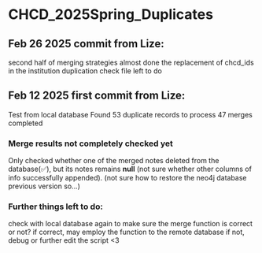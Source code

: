 # CHCD_2025Spring_Duplicates

## Feb 26 2025 commit from Lize:
second half of merging strategies almost done
the replacement of chcd_ids in the institution duplication check file left to do

## Feb 12 2025 first commit from Lize:
Test from local database
Found 53 duplicate records to process
47 merges completed

### Merge results not completely checked yet
Only checked whether one of the merged notes deleted from the database(✅), but its notes remains **null** (not sure whether other columns of info successfully appended). 
(not sure how to restore the neo4j database previous version so...)

### Further things left to do:
check with local database again to make sure the merge function is correct or not? 
if correct, may employ the function to the remote database
if not, debug or further edit the script <3 
